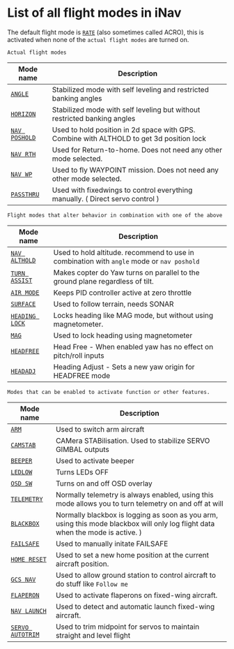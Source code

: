 # List of all flight modes in iNav


The default flight mode is [`RATE`](/iNavFlight/inav/wiki/Modes#default-flight-mode--no-mode-selected-) (also sometimes called ACRO), this is activated when none of the `actual flight modes` are turned on.

`Actual flight modes`

|  Mode name | Description |
|  ------ | ------ |
|  [`ANGLE`](/iNavFlight/inav/wiki/Modes#angle) | Stabilized mode with self leveling and restricted banking angles |
|  [`HORIZON`](/iNavFlight/inav/wiki/Modes#horizon)  | Stabilized mode with self leveling but without restricted banking angles |
|  [`NAV POSHOLD`](/iNavFlight/inav/wiki/Navigation-modes#poshold---horizontal-position-hold) | Used to hold position in 2d space with GPS. Combine with ALTHOLD to get 3d position lock |
|  [`NAV RTH`](/iNavFlight/inav/wiki/Navigation-modes#rth---return-to-home) | Used for Return-to-home. Does not need any other mode selected. |
|  [`NAV WP`](/iNavFlight/inav/wiki/Navigation-modes#wp---autonomous-waypoint-mission) | Used to fly WAYPOINT mission. Does not need any other mode selected. |
|  [`PASSTHRU`](/iNavFlight/inav/wiki/Modes#passthru) | Used with fixedwings to control everything manually. ( Direct servo control ) |

`Flight modes that alter behavior in combination with one of the above`


|  Mode name | Description |
|  ------ | ------ |
|  [`NAV ALTHOLD`](/iNavFlight/inav/wiki/Navigation-modes#althold---altitude-hold) | Used to hold altitude. recommend to use in combination with `angle` mode or `nav poshold` |
|  [`TURN ASSIST`](/iNavFlight/inav/wiki/Modes#turn-assist)  | Makes copter do Yaw turns on parallel to the ground plane regardless of tilt. |
|  [`AIR MODE`](/iNavFlight/inav/wiki/Modes#air-mode) | Keeps PID controller active at zero throttle |
|  [`SURFACE`](/iNavFlight/inav/wiki/Modes#surface) | Used to follow terrain, needs SONAR |
|  [`HEADING LOCK`](/iNavFlight/inav/wiki/Modes#heading-lock) | Locks heading like MAG mode, but without using magnetometer. |
|  [`MAG`](/iNavFlight/inav/wiki/Modes#mag) | Used to lock heading using magnetometer |
|  [`HEADFREE`](/iNavFlight/inav/wiki/Modes#headfree) | Head Free - When enabled yaw has no effect on pitch/roll inputs |
|  [`HEADADJ`](/iNavFlight/inav/wiki/Modes#headadj) | Heading Adjust - Sets a new yaw origin for HEADFREE mode |


`Modes that can be enabled to activate function or other features.`

|  Mode name | Description |
|  ------ | ------ |
|  [`ARM`](/iNavFlight/inav/wiki/Modes#arm) | Used to switch arm aircraft |
|  [`CAMSTAB`](/iNavFlight/inav/wiki/Modes#CAMSTAB) | CAMera STABilisation. Used to stabilize SERVO GIMBAL outputs |
|  [`BEEPER`](/iNavFlight/inav/wiki/Modes#BEEPER) | Used to activate beeper |
|  [`LEDLOW`](/iNavFlight/inav/wiki/Modes#ledlow) | Turns LEDs OFF|
|  [`OSD SW`](/iNavFlight/inav/wiki/Modes#osd-sw) | Turns on and off OSD overlay |
|  [`TELEMETRY`](/iNavFlight/inav/wiki/Modes#telemetry) | Normally telemetry is always enabled, using this mode allows you to turn telemetry on and off at will |
|  [`BLACKBOX`](/iNavFlight/inav/blob/master/docs/Blackbox.md) | Normally blackbox is logging as soon as you arm, using this mode blackbox will only log flight data when the mode is active. ) |
|  [`FAILSAFE`](/iNavFlight/inav/wiki/Modes#failsafe) | Used to manually initate FAILSAFE |
|  [`HOME RESET`](/iNavFlight/inav/wiki/Navigation-modes) | Used to set a new home position at the current aircraft position. |
|  [`GCS NAV`](/iNavFlight/inav/wiki/Navigation-modes) | Used to allow ground station to control aircraft to do stuff like `Follow me` |
|  [`FLAPERON`](/iNavFlight/inav/wiki/Modes#flaperon) | Used to activate flaperons on fixed-wing aircraft. |
|  [`NAV LAUNCH`](/iNavFlight/inav/wiki/Modes#launch---airplane-launch-assistant) | Used to detect and automatic launch fixed-wing aircraft. |
|  [`SERVO AUTOTRIM`](/iNavFlight/inav/wiki/Modes#servo-autotrim---in-flight-adjustment-of-servo-midpoint-for-straight-flight) | Used to trim midpoint for servos to maintain straight and level flight |

